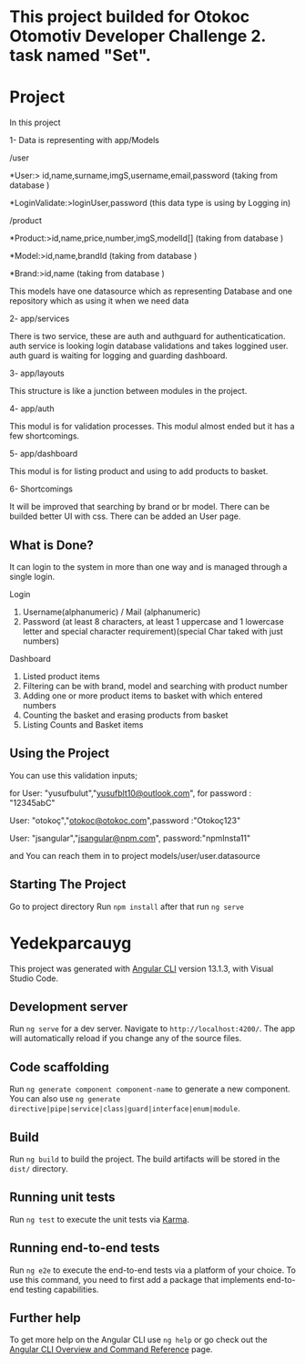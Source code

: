 # This project builded for Otokoc Otomotiv Developer Challenge 2. task named "Set".

# Project
In this project

1- Data is representing with app/Models

/user

*User:> id,name,surname,imgS,username,email,password (taking from database )

*LoginValidate:>loginUser,password (this data type is using by Logging in)

/product

*Product:>id,name,price,number,imgS,modelId[] (taking from database )

*Model:>id,name,brandId (taking from database )

*Brand:>id,name (taking from database )

This models have one datasource which as representing Database and one repository which as using it when we need data 

2- app/services

There is two service, these are auth and authguard for authenticatication.
auth service is looking login database validations and takes loggined user.
auth guard is waiting for logging and guarding dashboard.


3- app/layouts

This structure is like a junction between modules in the project.

4- app/auth

This modul is for validation processes.
This modul almost ended but it has a few shortcomings.

5- app/dashboard

This modul is for listing product and using to add products to basket.

6- Shortcomings

It will be improved that searching by brand or br model.
There can be builded better UI with css.
There can be added an User page.



## What is Done?

It can login to the system in more than one way and is managed through a single login.

Login

1. Username(alphanumeric) / Mail (alphanumeric)
2. Password (at least 8 characters, at least 1 uppercase and 1 lowercase letter and special character requirement)(special Char taked with just numbers)


Dashboard

1. Listed product items
2. Filtering can be with brand, model and searching with product number
3. Adding one or more  product items to basket with which entered numbers
4. Counting the basket and erasing products from basket
5. Listing Counts and Basket items

## Using the Project

You can use this validation inputs; 

for User: "yusufbulut","yusufblt10@outlook.com", for password : "12345abC"

User: "otokoç","otokoc@otokoc.com",password :"Otokoç123"

User: "jsangular","jsangular@npm.com", password:"npmInsta11"

and You can reach them in to project models/user/user.datasource

## Starting The Project

Go to project directory
Run `npm install` after that run `ng serve`



# Yedekparcauyg

This project was generated with [Angular CLI](https://github.com/angular/angular-cli) version 13.1.3, with Visual Studio Code.

## Development server

Run `ng serve` for a dev server. Navigate to `http://localhost:4200/`. The app will automatically reload if you change any of the source files.

## Code scaffolding

Run `ng generate component component-name` to generate a new component. You can also use `ng generate directive|pipe|service|class|guard|interface|enum|module`.

## Build

Run `ng build` to build the project. The build artifacts will be stored in the `dist/` directory.

## Running unit tests

Run `ng test` to execute the unit tests via [Karma](https://karma-runner.github.io).

## Running end-to-end tests

Run `ng e2e` to execute the end-to-end tests via a platform of your choice. To use this command, you need to first add a package that implements end-to-end testing capabilities.

## Further help

To get more help on the Angular CLI use `ng help` or go check out the [Angular CLI Overview and Command Reference](https://angular.io/cli) page.

